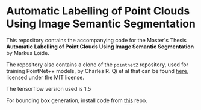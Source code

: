 # Automatic Labelling of Point Clouds Using Image Semantic Segmentation

This repository contains the accompanying code for the Master's Thesis **Automatic Labelling of Point Clouds Using Image Semantic Segmentation** by Markus Loide.

The repository also contains a clone of the `pointnet2` repository, used for training PointNet++ models, by Charles R. Qi et al that can be found [here](https://github.com/charlesq34/pointnet2), licensed under the MIT license.

The tensorflow version used is 1.5

For bounding box generation, install code from [this](https://bitbucket.org/william_rusnack/minimumboundingbox/src/master/) repo.